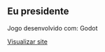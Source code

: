 ## Eu presidente

Jogo desenvolvido com:
Godot


<a href="https://lph-backspace.itch.io/eupresidente2">Visualizar site</a>


<!-- <img align="right" alt="Leo-Jotaro-GIF" src="#"> -->

